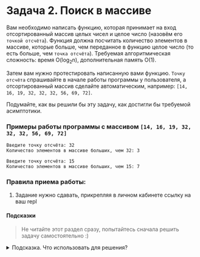 # Задача 2. Поиск в массиве
Вам необходимо написать функцию, которая принимает на вход отсортированный массив целых чисел и целое число (назовём его `точкой отсчёта`). Функция должна посчитать количество элементов в массиве, которые больше, чем переданное в функцию целое число (то есть больше, чем `точка отсчёта`). Требуемая алгоритмическая сложность: время O(log<sub>2</sub>n), дополнительная память O(1).

Затем вам нужно протестировать написанную вами функцию. `Точку отсчёта` спрашивайте в начале работы программы у пользователя, а отсортированный массив сделайте автоматическим, например: `[14, 16, 19, 32, 32, 32, 56, 69, 72]`.

Подумайте, как вы решили бы эту задачу, как достигли бы требуемой асимптотики.

### Примеры работы программы с массивом `[14, 16, 19, 32, 32, 32, 56, 69, 72]`

```
Введите точку отсчёта: 32
Количество элементов в массиве больших, чем 32: 3
```

```
Введите точку отсчёта: 15
Количество элементов в массиве больших, чем 15: 7
```

### Правила приема работы:

1. Задание нужно сдавать, прикрепляя в личном кабинете ссылку на ваш repl

#### Подсказки

> Не читайте этот раздел сразу, попытайтесь сначала решить задачу самостоятельно :)

<details>

<summary>Подсказка. Что использовать для решения?</summary>

##### Решение
  Реализуйте алгоритм бинарного поиска. С его помощью вы найдёте место в массиве, где слева от него будут элементы меньше или равны, а справа строго больше. Работает бинарный поиск как раз за время O(log<sub>2</sub>n), дополнительную память O(1).
  
  Обратите внимание на случай когда у нас в массиве есть несколько элементов с таким же значением, как у `точки отсчёта`. Именно поэтому мы не останавливаем бинарный поиск когда найдём какой-то из таких элементов в массиве, ведь для ответа нам важно чтобы справа от найденной позиции были элементы только строго большие по размеру. Продолжать поиск нужно именно бинарным поиском, нельзя просто взять и пройтись вправо по равным элементам до тех пор пока не встретим больший, ведь тогда асимптотика упадёт с O(log<sub>2</sub>n) до O(n).

##### Процесс реализации
1. В начале работы программы заведите массив со значениями: `[14, 16, 19, 32, 32, 32, 56, 69, 72]`.
2. Напишите функцию, которая бы принимала массив, его размер, целое число (`точку отсчёта`) и возвращала бы количество больших по размеру элементов по рассмотренному выше алгоритму. **Внимание!** Вызывать готовые реализации бинарного поиска запрещено.
3. Запросите у пользователя `точку отсчёта`.
4. Вызовите эту функцию, передав туда массив и `точку отсчёта` - `32`. Выведите результат на экран. Убедитесь, что ответ верный: `3` (т.к. только три элемента в массиве строго больше, чем `32`).
5. Вызовите эту функцию, передав туда массив и `точку отсчёта` - `15`. Выведите результат на экран. Убедитесь, что ответ верный: `7` (т.к. только семь элементов в массиве строго больше, чем `15`).
6. Загрузите ваше решение на сайт **<a href="https://repl.it/" target="_blank">repl.it</a>**, отправьте ссылку на него на проверку.

</details>
